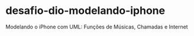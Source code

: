 # desafio-dio-modelando-iphone
 Modelando o iPhone com UML: Funções de Músicas, Chamadas e Internet

